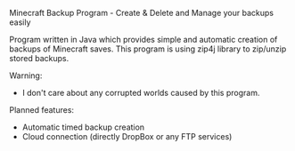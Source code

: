 Minecraft Backup Program - Create & Delete and Manage your backups easily

Program written in Java which provides simple and automatic creation of backups of Minecraft saves.
This program is using zip4j library to zip/unzip stored backups.

Warning: 
- I don't care about any corrupted worlds caused by this program.

Planned features:
- Automatic timed backup creation
- Cloud connection (directly DropBox or any FTP services)
